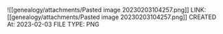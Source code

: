 ![[genealogy/attachments/Pasted image 20230203104257.png]]
LINK: [[genealogy/attachments/Pasted image 20230203104257.png]]
CREATED At: 2023-02-03
FILE TYPE: PNG
